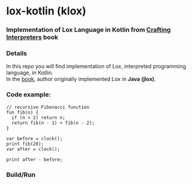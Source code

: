 # lox-kotlin (klox)

<h3>Implementation of Lox Language in Kotlin from <a href="https://craftinginterpreters.com/">Crafting Interpreters</a> book</h3>

### Details
In this repo you will find implementation of Lox, interpreted programming language, in Kotlin.<br/>
In the <a href="https://craftinginterpreters.com/">book</a>, author originally implemented Lox in <b>Java (jlox)</b>.

### Code example:
```
// recursive Fibonacci function
fun fib(n) {
  if (n < 2) return n;
  return fib(n - 1) + fib(n - 2);
}

var before = clock();
print fib(20);
var after = clock();

print after - before;
```

### Build/Run
